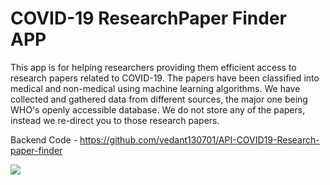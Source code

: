 # COVID-19 ResearchPaper Finder APP
This app is for helping researchers providing them efficient access to research papers related to COVID-19. The papers have been classified into medical and non-medical using machine learning algorithms. We have collected and gathered data from different sources, the major one being WHO's openly accessible database. We do not store any of the papers, instead we re-direct you to those research papers.

Backend Code - https://github.com/vedant130701/API-COVID19-Research-paper-finder

![](https://i.ibb.co/frtrd5g/Feature-Graphic-XORsearch.png)
